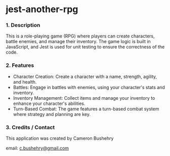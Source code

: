 # jest-another-rpg

### 1. Description
This is a role-playing game (RPG) where players can create characters, battle enemies, and manage their inventory. The game logic is built in JavaScript, and Jest is used for unit testing to ensure the correctness of the code.

### 2. Features
 * Character Creation: Create a character with a name, strength, agility, and health.
 * Battles: Engage in battles with enemies, using your character's stats and inventory.
 * Inventory Management: Collect items and manage your inventory to enhance your character's abilities.
 * Turn-Based Combat: The game features a turn-based combat system where strategy and planning are key.

### 3. Credits / Contact
This application was created by Cameron Bushehry

email: c.bushehry@gmail.com
